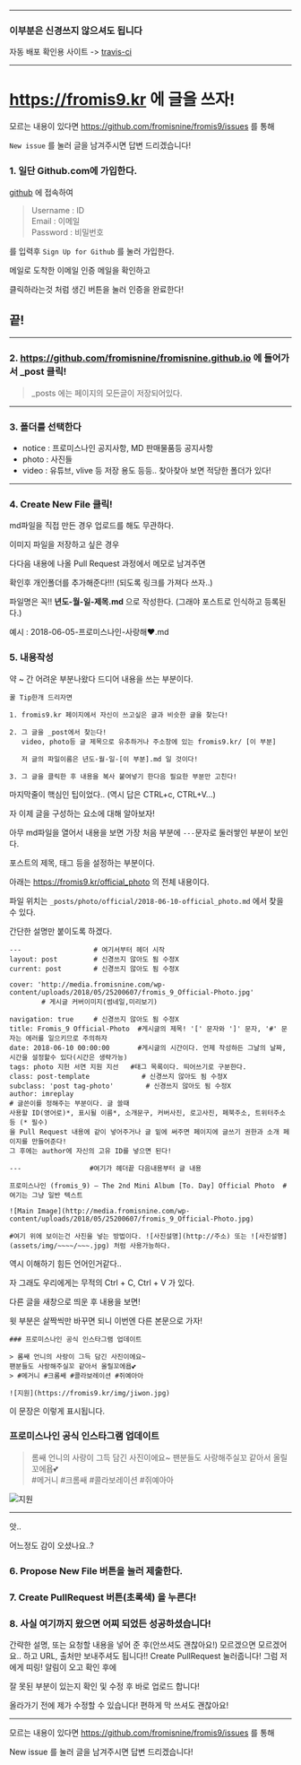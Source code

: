 ------

### 이부분은 신경쓰지 않으셔도 됩니다

자동 배포 확인용 사이트 -> [travis-ci](https://travis-ci.org/)  

----

# https://fromis9.kr 에 글을 쓰자!

모르는 내용이 있다면 https://github.com/fromisnine/fromis9/issues 를 통해 

```New issue``` 를 눌러 글을 남겨주시면 답변 드리겠습니다!

### 1. 일단 Github.com에 가입한다.

[github](https://github.com) 에 접속하여 

> Username : ID  
Email : 이메일  
Password : 비밀번호  

를 입력후 ```Sign Up for Github``` 를 눌러 가입한다.

메일로 도착한 이메일 인증 메일을 확인하고 

클릭하라는것 처럼 생긴 버튼을 눌러 인증을 완료한다!

## 끝!

----

### 2. https://github.com/fromisnine/fromisnine.github.io 에 들어가서 _post 클릭!

> _posts 에는 페이지의 모든글이 저장되어있다.

----

### 3. 폴더를 선택한다

* notice : 프로미스나인 공지사항, MD 판매물품등 공지사항
* photo : 사진들
* video : 유튜브, vlive 등 저장 용도
등등.. 찾아찾아 보면 적당한 폴더가 있다!

-----


### 4. Create New File 클릭!


md파일을 직접 만든 경우 업로드를 해도 무관하다.

이미지 파일을 저장하고 싶은 경우

다다음 내용에 나올 Pull Request 과정에서 메모로 남겨주면

확인후 개인폴더를 추가해준다!!! (되도록 링크를 가져다 쓰자..)

파일명은 꼭!! **년도-월-일-제목.md** 으로 작성한다. (그래야 포스트로 인식하고 등록된다.)

예시 : 2018-06-05-프로미스나인-사랑해♥.md

###  5. 내용작성

약 ~ 간 어려운 부분나왔다 드디어 내용을 쓰는 부분이다.

```
꿀 Tip한개 드리자면

1. fromis9.kr 페이지에서 자신이 쓰고싶은 글과 비슷한 글을 찾는다!

2. 그 글을 _post에서 찾는다! 
   video, photo등 글 제목으로 유추하거나 주소창에 있는 fromis9.kr/ [이 부분]
   
   저 글의 파일이름은 년도-월-일-[이 부분].md 일 것이다!
   
3. 그 글을 클릭한 후 내용을 복사 붙여넣기 한다음 필요한 부분만 고친다!
```

마지막줄이 핵심인 팁이었다.. (역시 답은 CTRL+c, CTRL+V...)


자 이제 글을 구성하는 요소에 대해 알아보자!

아무 md파일을 열어서 내용을 보면 가장 처음 부분에 ```---```문자로 둘러쌓인 부분이 보인다.

포스트의 제목, 태그 등을 설정하는 부분이다.

아래는 https://fromis9.kr/official_photo 의 전체 내용이다.

파일 위치는 ```_posts/photo/official/2018-06-10-official_photo.md``` 에서 찾을 수 있다.

간단한 설명만 붙이도록 하겠다.

```
---                  # 여기서부터 헤더 시작
layout: post         # 신경쓰지 않아도 됨 수정X
current: post        # 신경쓰지 않아도 됨 수정X

cover: 'http://media.fromisnine.com/wp-content/uploads/2018/05/25200607/fromis_9_Official-Photo.jpg' 
        # 게시글 커버이미지(썸네일,미리보기)
        
navigation: true     # 신경쓰지 않아도 됨 수정X
title: Fromis_9 Official-Photo  #게시글의 제목! '[' 문자와 ']' 문자, '#' 문자는 에러를 일으키므로 주의하자
date: 2018-06-10 00:00:00       #게시글의 시간이다. 언제 작성하든 그날의 날짜, 시간을 설정할수 있다(시간은 생략가능)
tags: photo 지헌 서연 지원 지선   #태그 목록이다. 띄어쓰기로 구분한다.
class: post-template             # 신경쓰지 않아도 됨 수정X
subclass: 'post tag-photo'        # 신경쓰지 않아도 됨 수정X
author: imreplay                   
# 글쓴이를 정해주는 부분이다. 글 쓸때 
사용할 ID(영어로)*, 표시될 이름*, 소개문구, 커버사진, 로고사진, 페북주소, 트위터주소 등 (* 필수)
을 Pull Request 내용에 같이 넣어주거나 글 밑에 써주면 페이지에 글쓰기 권한과 소개 페이지를 만들어준다!
그 후에는 author에 자신의 고유 ID를 넣으면 된다!

---                 #여기가 헤더끝 다음내용부터 글 내용

프로미스나인 (fromis_9) – The 2nd Mini Album [To. Day] Official Photo  #여기는 그냥 일반 텍스트

![Main Image](http://media.fromisnine.com/wp-content/uploads/2018/05/25200607/fromis_9_Official-Photo.jpg)

#여기 위에 보이는건 사진을 넣는 방법이다. ![사진설명](http://주소) 또는 ![사진설명](assets/img/~~~~/~~~.jpg) 처럼 사용가능하다.
```

역시 이해하기 힘든 언어인거같다..

자 그래도 우리에게는 무적의 Ctrl + C, Ctrl + V 가 있다.

다른 글을 새창으로 띄운 후 내용을 보면!

윗 부분은 살짝씩만 바꾸면 되니 이번엔 다른 본문으로 가자!

```
### 프로미스나인 공식 인스타그램 업데이트

> 롬쌔 언니의 사랑이 그득 담긴 사진이에요~
팬분들도 사랑해주실꼬 같아서 올릴꼬에욥💕  
> #메거니 #크롬쌔 #콜라보레이션 #쥐예아아

![지원](https://fromis9.kr/img/jiwon.jpg)
```

이 문장은 이렇게 표시됩니다.

### 프로미스나인 공식 인스타그램 업데이트

> 롬쌔 언니의 사랑이 그득 담긴 사진이에요~
팬분들도 사랑해주실꼬 같아서 올릴꼬에욥💕  
> #메거니 #크롬쌔 #콜라보레이션 #쥐예아아

![지원](https://fromis9.kr/img/jiwon.jpg)

---
앗..

어느정도 감이 오셨나요..?

### 6. Propose New File 버튼을 눌러 제출한다.



### 7. Create PullRequest 버튼(초록색) 을 누른다!



### 8. 사실 여기까지 왔으면 어찌 되었든 성공하셨습니다!

간략한 설명, 또는 요청할 내용을 넣어 준 후(안쓰셔도 괜찮아요!)
모르겠으면 모르겠어요.. 하고 URL, 출처만 보내주셔도 됩니다!! 
Create PullRequest 눌러줍니다!
그럼 저에게 띠링! 알림이 오고 확인 후에 

잘 못된 부분이 있는지 확인 및 수정 후 바로 업로드 합니다!

올라가기 전에 제가 수정할 수 있습니다! 편하게 막 쓰셔도 괜찮아요!


---


모르는 내용이 있다면 https://github.com/fromisnine/fromis9/issues 를 통해 

New issue 를 눌러 글을 남겨주시면 답변 드리겠습니다!

